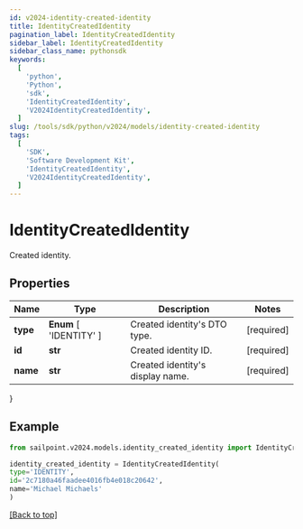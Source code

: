 ```yaml
---
id: v2024-identity-created-identity
title: IdentityCreatedIdentity
pagination_label: IdentityCreatedIdentity
sidebar_label: IdentityCreatedIdentity
sidebar_class_name: pythonsdk
keywords:
  [
    'python',
    'Python',
    'sdk',
    'IdentityCreatedIdentity',
    'V2024IdentityCreatedIdentity',
  ]
slug: /tools/sdk/python/v2024/models/identity-created-identity
tags:
  [
    'SDK',
    'Software Development Kit',
    'IdentityCreatedIdentity',
    'V2024IdentityCreatedIdentity',
  ]
---
```


# IdentityCreatedIdentity

Created identity.

## Properties

| Name | Type | Description | Notes |
| --- | --- | --- | --- |
| **type** | **Enum** [ 'IDENTITY' ] | Created identity's DTO type. | [required] |
| **id** | **str** | Created identity ID. | [required] |
| **name** | **str** | Created identity's display name. | [required] |

}

## Example

```python
from sailpoint.v2024.models.identity_created_identity import IdentityCreatedIdentity

identity_created_identity = IdentityCreatedIdentity(
type='IDENTITY',
id='2c7180a46faadee4016fb4e018c20642',
name='Michael Michaels'
)

```

[[Back to top]](#)
